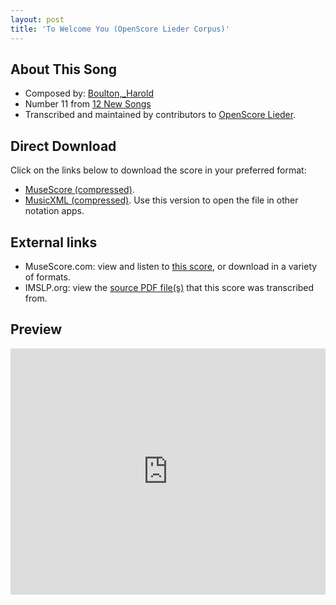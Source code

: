 ```yaml
---
layout: post
title: 'To Welcome You (OpenScore Lieder Corpus)'
---
```


## About This Song

- Composed by: [Boulton,_Harold](https://fourscoreandmore.org/openscore/lieder/Boulton,_Harold)
- Number 11 from [12 New Songs](https://fourscoreandmore.org/openscore/lieder/Boulton,_Harold/12_New_Songs)
- Transcribed and maintained by contributors to [OpenScore Lieder].

[OpenScore Lieder]: https://musescore.com/openscore-lieder-corpus

## Direct Download

Click on the links below to download the score in your preferred format:
- [MuseScore (compressed)](https://github.com/openscore/lieder/blob/main/scores/Boulton,_Harold/12_New_Songs/11_To_Welcome_You/lc6414608.mscz?raw=true).
- [MusicXML (compressed)](https://github.com/openscore/lieder/blob/main/scores/Boulton,_Harold/12_New_Songs/11_To_Welcome_You/lc6414608.mxl?raw=true). Use this version to open the file in other notation apps.

## External links

- MuseScore.com: view and listen to [this score][MuseScore], or download in a variety of formats.
- IMSLP.org: view the [source PDF file(s)][IMSLP] that this score was transcribed from.

[MuseScore]: https://musescore.com/score/6414608
[IMSLP]: https://imslp.org/wiki/Special:ReverseLookup/285334

## Preview

<iframe width="100%" height="394" src="https://musescore.com/openscore-lieder-corpus/scores/6414608/embed" frameborder="0" allowfullscreen allow="autoplay; fullscreen"></iframe>
